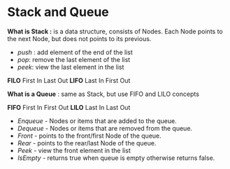 # Stack and Queue

**What is Stack :** is a data structure, consists of Nodes. Each Node points to the next Node, but does not points to its previous.

- *push* : add element of the end of the list
- *pop*: remove the last element of the list
- *peek*: view the last element in the list

**FILO**
First In Last Out
**LIFO**
Last In First Out

**What is a Queue** : same as Stack, but use FIFO and LILO concepts

**FIFO**
First In First Out
**LILO**
Last In Last Out

- *Enqueue* - Nodes or items that are added to the queue.
- *Dequeue* - Nodes or items that are removed from the queue.
- *Front* - points to the front/first Node of the queue.
- *Rear* - points to the rear/last Node of the queue.
- *Peek* - view the front element in the list
- *IsEmpty* - returns true when queue is empty otherwise returns false.
